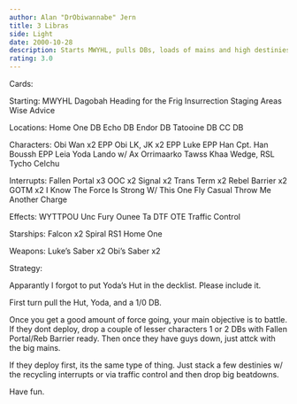 ```yaml
---
author: Alan "DrObiwannabe" Jern
title: 3 Libras
side: Light
date: 2000-10-28
description: Starts MWYHL, pulls DBs, loads of mains and high destinies. Battle battle.
rating: 3.0
---
```

Cards: 

Starting:
MWYHL
Dagobah
Heading for the Frig
Insurrection
Staging Areas
Wise Advice

Locations:
Home One DB
Echo DB
Endor DB
Tatooine DB
CC DB

Characters:
Obi Wan x2
EPP Obi
LK, JK x2
EPP Luke
EPP Han
Cpt. Han
Boussh
EPP Leia
Yoda
Lando w/ Ax
Orrimaarko
Tawss Khaa
Wedge, RSL
Tycho Celchu

Interrupts:
Fallen Portal x3
OOC x2
Signal x2
Trans Term x2
Rebel Barrier x2
GOTM x2
I Know
The Force Is Strong W/ This One
Fly Casual
Throw Me Another Charge

Effects:
WYTTPOU
Unc Fury
Ounee Ta
DTF
OTE
Traffic Control

Starships:
Falcon x2
Spiral
RS1
Home One

Weapons:
Luke’s Saber x2
Obi’s Saber x2 

Strategy: 

Apparantly I forgot to put Yoda’s Hut in the decklist. Please include it.

First turn pull the Hut, Yoda, and a 1/0 DB.

Once you get a good amount of force going, your main objective is to battle. If they dont deploy, drop a couple of lesser characters 1 or 2 DBs with Fallen Portal/Reb Barrier ready. Then once they have guys down, just attck with the big mains.

If they deploy first, its the same type of thing. Just stack a few destinies w/ the recycling interrupts or via traffic control and then drop big beatdowns.

Have fun.  
